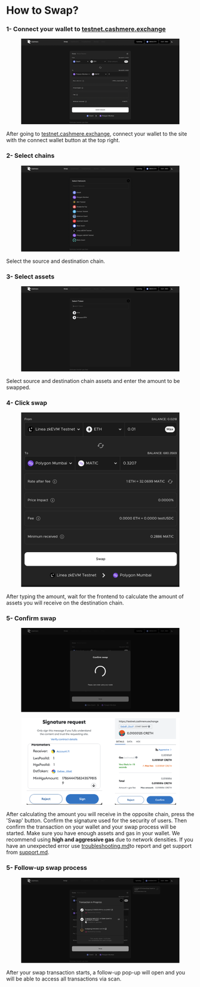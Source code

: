 # How to Swap?

### 1- Connect your wallet to [testnet.cashmere.exchange](how-to-swap.md#1-connect-your-wallet-to-testnet.cashmere.exchange)

<figure><img src="../.gitbook/assets/swap11.png" alt=""><figcaption></figcaption></figure>

After going to [testnet.cashmere.exchange](how-to-swap.md#1-connect-your-wallet-to-testnet.cashmere.exchange), connect your wallet to the site with the connect wallet button at the top right.

### 2- Select chains

<figure><img src="../.gitbook/assets/select11.png" alt=""><figcaption></figcaption></figure>

Select the source and destination chain.

### 3- Select assets

<figure><img src="../.gitbook/assets/asset11.png" alt=""><figcaption></figcaption></figure>

Select source and destination chain assets and enter the amount to be swapped.

### 4- Click swap

<figure><img src="../.gitbook/assets/click.png" alt=""><figcaption></figcaption></figure>

After typing the amount, wait for the frontend to calculate the amount of assets you will receive on the destination chain.

### 5- Confirm swap

<figure><img src="../.gitbook/assets/confirm11.png" alt=""><figcaption></figcaption></figure>

<figure><img src="../.gitbook/assets/sign&#x26;approve.png" alt=""><figcaption></figcaption></figure>

After calculating the amount you will receive in the opposite chain, press the 'Swap' button. Confirm the signature used for the security of users. Then confirm the transaction on your wallet and your swap process will be started. Make sure you have enough assets and gas in your wallet. We recommend using **high and aggressive gas** due to network densities. If you have an unexpected error use [troubleshooting.md](../developers/troubleshooting.md "mention")to report and get support from [support.md](../overview/support.md "mention").

### 5- Follow-up swap process

<figure><img src="../.gitbook/assets/followup.png" alt=""><figcaption></figcaption></figure>

After your swap transaction starts, a follow-up pop-up will open and you will be able to access all transactions via scan.
